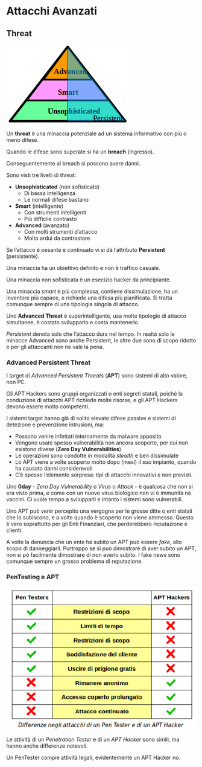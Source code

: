 # Attacchi Avanzati

## Threat

![TipiThreat](../gitbook/images/tipithreat.png)

Un **threat** è una minaccia potenziale ad un sistema informativo con più o meno difese.

Quando le difese sono superate si ha un **breach** (ingresso).

Conseguentemente al breach si possono avere danni.

Sono visti tre livelli di threat:

* **Unsophisticated** (non sofisticato)
  * Di bassa intelligenza
  * Le normali difese bastano
* **Smart** (intelligente)
  * Con strumenti intelligenti
  * Più difficile contrasto
* **Advanced** (avanzato)
  * Con molti strumenti d’attacco
  * Molto ardui da contrastare

Se l’attacco è pesante e continuato vi si dà l’attributo **Persistent** (persistente).

Una minaccia ha un obiettivo definito e non è traffico casuale.

Una minaccia non sofisticata è un esecizio hacker da principiante.

Una minaccia _smart_ è più complessa, contiene dissimulazione, ha un inventore più capace, e richiede una difesa più pianificata. Si tratta comunque sempre di una tipologia singola di attacco.

Uno **Advanced Threat** è superintelligente, usa molte tipologie di attacco simultanee, è costato svilupparlo e costa mantenerlo.

_Persistent_ denota solo che l’attacco dura nel tempo. In realtà solo le minacce Advanced sono anche Persistent, le altre due sono di scopo ridotto e per gli attaccanti non ne vale la pena.

### Advanced Persistent Threat

I target di _Advanced Persistent Threats_ (**APT**) sono sistemi di alto valore, non PC.

Gli APT Hackers sono gruppi organizzati o enti segreti statali, poichè la conduzione di attacchi APT richiede molte risorse, e gli APT Hackers devono essere molto competenti.

I sistemi target hanno già di solito elevate difese passive e sistemi di detezione e prevenzione intrusioni, ma:

* Possono venire infettati internamente da malware apposito
* Vengono usate spesso vulnerabilità non ancora scoperte, per cui non esistono divese (**Zero Day Vulnerabilities**)
* Le operazioni sono condotte in modalità _stealth_ e ben dissimulate
* Lo APT viene a volte scoperto molto dopo (mesi) il suo impianto, quando ha causato danni considerevoli
* C’è spesso l’elemento sorpresa: tipi di attacchi innovativi e non previsti.

Uno **0day** - _Zero Day Vulnerability_ o _Virus_ o _Attack_ - è qualcosa che non si era visto prima, e come con un nuovo virus biologico non vi è immunità nè vaccini. Ci vuole tempo a svilupparli e intanto i sistemi sono vulnerabili.

Uno APT può venir percepito una vergogna per le grosse ditte o enti statali che lo subiscono, e a volte quando è scoperto non viene ammesso. Questo è vero soprattutto per gli Enti Finanziari, che perderebbero reputazione e clienti.

A volte la denuncia che un ente ha subito un APT può essere _fake_, allo scopo di danneggiarli. Purtroppo se si può dimostrare di aver subito un APT, non si pò facilmente dimostrare di non averlo subito. I fake news sono comunque sempre un grosso problema di reputazione.

### PenTesting e APT

![PenAPT](../gitbook/images/penapt.png)

Le attività di un _Penetration Tester_ e di un _APT Hacker_ sono simili, ma hanno anche differenze notevoli.

Un PenTester compie attività legali, evidentemente un APT Hacker no.
